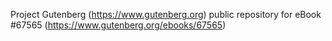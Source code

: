 Project Gutenberg (https://www.gutenberg.org) public repository for
eBook #67565 (https://www.gutenberg.org/ebooks/67565)
